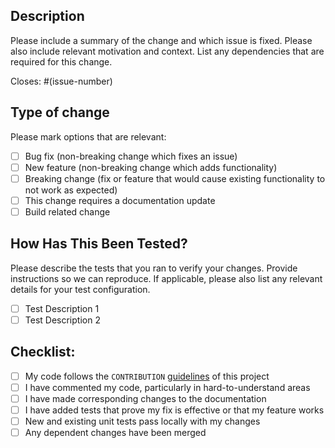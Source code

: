 ## Description

Please include a summary of the change and which issue is fixed. Please also
include relevant motivation and context. List any dependencies that are required
for this change.

Closes: #(issue-number)

## Type of change

Please mark options that are relevant:

- [ ] Bug fix (non-breaking change which fixes an issue)
- [ ] New feature (non-breaking change which adds functionality)
- [ ] Breaking change (fix or feature that would cause existing functionality to
  not work as expected)
- [ ] This change requires a documentation update
- [ ] Build related change

## How Has This Been Tested?

Please describe the tests that you ran to verify your changes. Provide
instructions so we can reproduce. If applicable, please also list any relevant
details for your test configuration.

- [ ] Test Description 1
- [ ] Test Description 2

## Checklist:

- [ ] My code follows the `CONTRIBUTION` [guidelines] of this project
- [ ] I have commented my code, particularly in hard-to-understand areas
- [ ] I have made corresponding changes to the documentation
- [ ] I have added tests that prove my fix is effective or that my feature works
- [ ] New and existing unit tests pass locally with my changes
- [ ] Any dependent changes have been merged

[guidelines]: https://github.com/vmware/govmomi/blob/main/CONTRIBUTING.md
